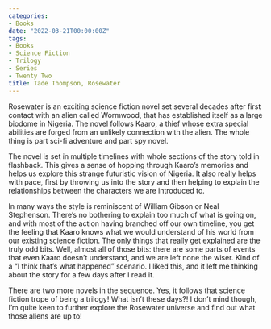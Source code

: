 ```yaml
---
categories:
- Books
date: "2022-03-21T00:00:00Z"
tags:
- Books
- Science Fiction
- Trilogy
- Series
- Twenty Two
title: Tade Thompson, Rosewater
---
```

Rosewater is an exciting science fiction novel set several decades after first contact with an alien called Wormwood, that has established itself as a large biodome in Nigeria. The novel follows Kaaro, a thief whose extra special abilities are forged from an unlikely connection with the alien. The whole thing is part sci-fi adventure and part spy novel.

The novel is set in multiple timelines with whole sections of the story told in flashback. This gives a sense of hopping through Kaaro’s memories and helps us explore this strange futuristic vision of Nigeria. It also really helps with pace, first by throwing us into the story and then helping to explain the relationships between the characters we are introduced to. 

In many ways the style is reminiscent of William Gibson or Neal Stephenson. There’s no bothering to explain too much of what is going on, and with most of the action having branched off our own timeline, you get the feeling that Kaaro knows what we would understand of his world from our existing science fiction. The only things that really get explained are the truly odd bits. Well, almost all of those bits: there are some parts of events that even Kaaro doesn’t understand, and we are left none the wiser. Kind of a “I think that’s what happened” scenario. I liked this, and it left me thinking about the story for a few days after I read it. 

There are two more novels in the sequence. Yes, it follows that science fiction trope of being a trilogy! What isn’t these days?! I don’t mind though, I’m quite keen to further explore the Rosewater universe and find out what those aliens are up to!